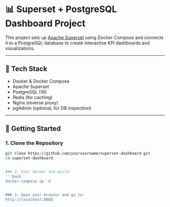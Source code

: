 # 📊 Superset + PostgreSQL Dashboard Project

This project sets up [Apache Superset](https://superset.apache.org/) using Docker Compose and connects it to a PostgreSQL database to create interactive KPI dashboards and visualizations.

---

## 🧰 Tech Stack

- Docker & Docker Compose  
- Apache Superset  
- PostgreSQL (16)  
- Redis (for caching)  
- Nginx (reverse proxy)  
- pgAdmin (optional, for DB inspection)

---

## 🚀 Getting Started

### 1. Clone the Repository

```bash
git clone https://github.com/yourusername/superset-dashboard.git
cd superset-dashboard


### 2. Star docker and build
'''bash
docker-compose up -d


### 3. Open your browser and go to:
http://localhost:8088
